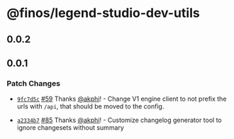 # @finos/legend-studio-dev-utils

## 0.0.2

## 0.0.1

### Patch Changes

- [`9fc7d5c`](https://github.com/finos/legend-studio/commit/9fc7d5c26ddb441b2c6d1f9759132cb7d33f0c8d) [#59](https://github.com/finos/legend-studio/pull/59) Thanks [@akphi](https://github.com/akphi)! - Change V1 engine client to not prefix the urls with `/api`, that should be moved to the config.

* [`a2334b7`](https://github.com/finos/legend-studio/commit/a2334b7c2e5f2b8af1ee2ac1941d4a68d3c76496) [#85](https://github.com/finos/legend-studio/pull/85) Thanks [@akphi](https://github.com/akphi)! - Customize changelog generator tool to ignore changesets without summary
